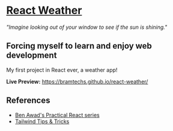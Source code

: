 # [React Weather](https://bramtechs.github.io/react-weather/)

_"Imagine looking out of your window to see if the sun is shining."_

## Forcing myself to learn and enjoy web development

My first project in React ever, a weather app!

**Live Preview:** https://bramtechs.github.io/react-weather/

## References

-   [Ben Awad's Practical React series](https://www.youtube.com/playlist?list=PLN3n1USn4xlntqksY83W3997mmQPrUmqM)
-   [Tailwind Tips & Tricks](https://fireship.io/lessons/tailwind-tutorial/)
